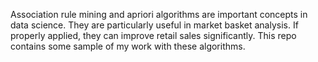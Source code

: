 Association rule mining and apriori algorithms are important concepts in data science. They are particularly useful in market basket analysis. If properly applied, they can improve retail sales significantly. This repo contains some sample of my work with these algorithms. 

